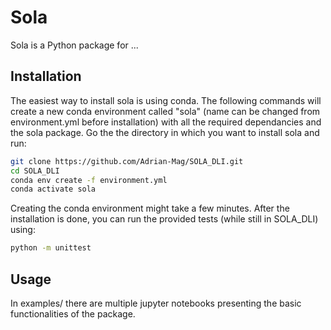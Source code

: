 # Sola

Sola is a Python package for ...

## Installation

The easiest way to install sola is using conda. The following commands will
create a new conda environment called "sola" (name can be changed from
environment.yml before installation) with all the required dependancies and the
sola package. Go the the directory in which you want to install sola and run:

```bash
git clone https://github.com/Adrian-Mag/SOLA_DLI.git
cd SOLA_DLI
conda env create -f environment.yml
conda activate sola
```

Creating the conda environment might take a few minutes. After the installation
is done, you can run the provided tests (while still in SOLA_DLI) using:

```bash
python -m unittest
```

## Usage
In examples/ there are multiple jupyter notebooks presenting the basic
functionalities of the package.